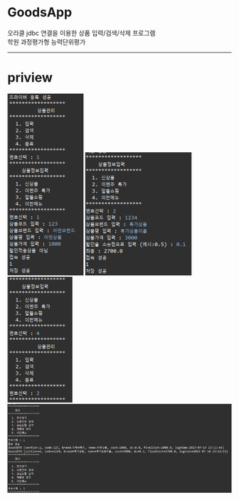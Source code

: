 # GoodsApp
오라클 jdbc 연결을 이용한 상품 입력/검색/삭제 프로그램<br>
학원 과정평가형 능력단위평가
<hr>

# priview
<img src ="previewPic/1.png">
<img src ="previewPic/2.png">
<img src ="previewPic/3.png">
<img src ="previewPic/4.png">

